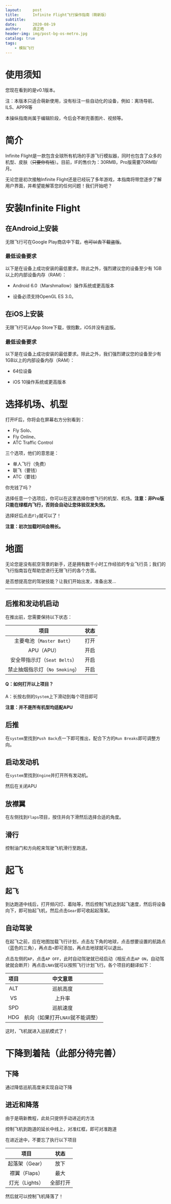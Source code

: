 ```yaml
---
layout:     post
title:      Infinite Flight飞行操作指南（萌新版）
subtitle:   
date:       2020-08-19
author:     虞正皓
header-img: img/post-bg-os-metro.jpg
catalog: true 
tags:
    - 模拟飞行
---
```


# 使用须知
您现在看到的是v0.1版本。

注：本版本只适合萌新使用，没有标注一些自动化的设备，例如：离场导航、ILS、APPR等

本操纵指南尚属于编辑阶段，今后会不断完善图片、视频等。

# 简介

Infinite Flight是一款包含全球所有机场的手游飞行模拟器，同时也包含了众多的机型、皮肤（~~只要你有钱~~）。目前，IF的售价为：30RMB，Pro版需要70RMB/月。

无论您是初次接触Infinite Flight还是已经玩了多年游戏，本指南将带您逐步了解用户界面，并希望能解答您的任何问题！我们开始吧？
# 安装Infinite Flight
## 在Android上安装
无限飞行可在Google Play商店中下载，~~也可以去下载盗版~~。

### 最低设备要求
以下是在设备上成功安装的最低要求。除此之外，强烈建议您的设备至少有 1GB以上的内部设备内存（RAM）：

- Android 6.0（Marshmallow）操作系统或更高版本

- 设备必须支持OpenGL ES 3.0。


## 在iOS上安装
无限飞行可从App Store下载，很抱歉，iOS并没有盗版。

### 最低设备要求
以下是在设备上成功安装的最低要求。除此之外，我们强烈建议您的设备至少有 1GB以上的内部设备内存（RAM）：

- 64位设备

- iOS 10操作系统或更高版本

# 选择机场、机型

打开IF后，你将会在屏幕右方分别看到：
- Fly Solo、
- Fly Online、
- ATC Traffic Control

三个选项，他们的意思是：
- 单人飞行（免费）
- 联飞（要钱）
- ATC（要钱）

你充钱了吗？

选择任意一个选项后，你可以在这里选择你想飞行的机型、机场。**注意：非Pro版只能在绿框内飞行，否则会自动让您体验双发失效。**

选择好后点击`Fly`就可以了！

**注意：初次加载时间会稍长。**

# 地面

无论您是没有航空背景的新手，还是拥有数千小时工作经验的专业飞行员；我们的飞行指南旨在帮助您进行无限飞行的各个方面。

是否想提高您的驾驶技能？让我们开始出发，准备出发...

---
## 后推和发动机启动

在推出前，您需要保持以下状态：

|项目|状态|
|:---:|:--:|
|主要电池（`Master Batt`）|打开|
|APU（APU）|开启|
|安全带指示灯（`Seat Belts`）|开启|
禁止抽烟指示灯（`No Smoking`）|开启|

#### Q：如何打开以上项目？
A：长按右侧的`System`上下滑动到每个项目即可

**注意：并不是所有机型均适配APU**

## 后推

在`system`里找到`Push Back`点一下即可推出，配合下方的`Run Breaks`即可调整方向。

## 启动发动机

在`system`里找到`Engine`并打开所有发动机。

然后在关闭APU

## 放襟翼

在左侧找到`Flaps`项目，按住并向下滑然后选择合适的角度。

## 滑行

控制油门和方向舵来驾驶飞机滑行至跑道。

# 起飞

## 起飞

到达跑道中线后，打开频闪灯、着陆等，然后控制飞机达到起飞速度，然后将设备向下，即可抬起飞机，然后点击`Gear`即可收起起落架。

## 自动驾驶
在起飞之前，应在地图加载飞行计划，点击左下角的地球，点击想要设置的航路点（蓝色的三角），再点击`+`即可添加，再点击地球就可以退出。

点击左侧的`AP`，点击`AP OFF`，此时自动驾驶就已经启动（相反点击`AP ON`，自动驾驶就会断开）再点击`LNAV`就可以按照飞行计划飞行。各个项目的翻译如下：

|项目|中文意思|
|:-:|:-----:|
|ALT|巡航高度|
|VS|上升率|
|SPD|巡航速度|
|HDG|航向（如果打开`LNAV`就不能调整）|

这时，飞机就进入巡航模式了！

# 下降到着陆（此部分待完善）

## 下降

通过降低巡航高度来实现自动下降

## 进近和降落

由于是萌新教程，此处只提供手动进近的方法

控制飞机到跑道的延长中线上，对准红框，即可对准跑道

在进近途中，不要忘了执行以下项目

|项目|状态|
|:-:|:-----:|
|起落架（Gear）|放下|
|襟翼（Flaps）|最大|
|灯光（Lights）|全部打开|

然后就可以控制飞机降落了！




